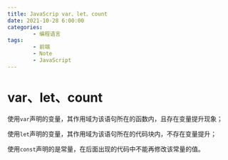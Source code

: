 ```yaml
---
title: JavaScrip var、let、count
date: 2021-10-28 6:00:00
categories:
        - 编程语言
tags:
        - 前端
        - Note
        - JavaScript
---
```


# var、let、count

使用`var`声明的变量，其作用域为该语句所在的函数内，且存在变量提升现象；

使用`let`声明的变量，其作用域为该语句所在的代码块内，不存在变量提升；

使用`const`声明的是常量，在后面出现的代码中不能再修改该常量的值。
